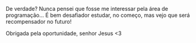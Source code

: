 De verdade? Nunca pensei que fosse me interessar pela área de programação... É bem desafiador estudar, no começo, mas vejo que será recompensador no futuro!

Obrigada pela oportunidade, senhor Jesus <3